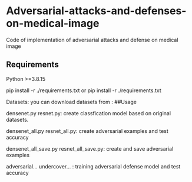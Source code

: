 # Adversarial-attacks-and-defenses-on-medical-image
Code of implementation of adversarial attacks and defense on medical image 

## Requirements
Python >=3.8.15

pip install -r ./requirements.txt  or pip install -r ./requirements.txt 


Datasets:
you can download datasets from :
##Usage

densenet.py resnet.py: create classfication model based on original datasets.

densenet_all.py resnet_all.py: create adversarial examples and test accuracy

densenet_all_save.py resnet_all_save.py: create and save adversarial examples

adversarial...  undercover...   : training adversarial defense model and test accuracy